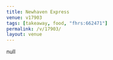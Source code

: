 ```yaml
---
title: Newhaven Express
venue: v17903
tags: [takeaway, food, "fhrs:662471"]
permalink: /v/17903/
layout: venue
---
```

null